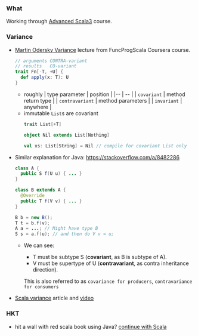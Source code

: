 ### What
Working through [Advanced Scala3](https://rockthejvm.com/courses/enrolled/1514231) course.


### Variance
  - [Martin Odersky Variance](https://www.youtube.com/watch?v=QDzPNv4UIkY) lecture from FuncProgScala Coursera course.
    ```scala
    // arguments CONTRA-variant
    // results   CO-variant
    trait Fn[-T, +U] {
      def apply(x: T): U
    }
    ```
    - roughly
      | type parameter | position |
      |-- | -- |
      | `covariant` | method return type |
      | `contravariant` | method parameters |
      | `invariant` | anywhere |
    - immutable `List`s are covariant
      ```scala
      trait List[+T]
      
      object Nil extends List[Nothing]
      
      val xs: List[String] = Nil // compile for covariant List only
      ```
  - Similar explanation for Java: https://stackoverflow.com/a/8482286
    ```java
    class A {
      public S f(U u) { ... }
    }

    class B extends A {
      @Override
      public T f(V v) { ... }
    }

    B b = new B();
    T t = b.f(v);
    A a = ...; // Might have type B
    S s = a.f(u); // and then do V v = u;
    ```
    - We can see:
      - T must be subtype S (**covariant**, as B is subtype of A).
      - V must be supertype of U (**contravariant**, as contra inheritance direction).
      
      This is also referred to as `covariance for producers`, `contravariance for consumers`

  - [Scala variance](https://blog.rockthejvm.com/scala-variance-positions/) article and [video](https://www.youtube.com/watch?v=aUmj7jnXet4)

### HKT
  - hit a wall with red scala book using Java? [continue with Scala](https://typelevel.org/blog/2016/08/21/hkts-moving-forward.html)